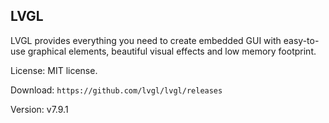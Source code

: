 
## LVGL

LVGL provides everything you need to create embedded GUI with easy-to-use graphical elements, beautiful visual effects and low memory footprint.

License: MIT license.

Download: `https://github.com/lvgl/lvgl/releases`

Version: v7.9.1
